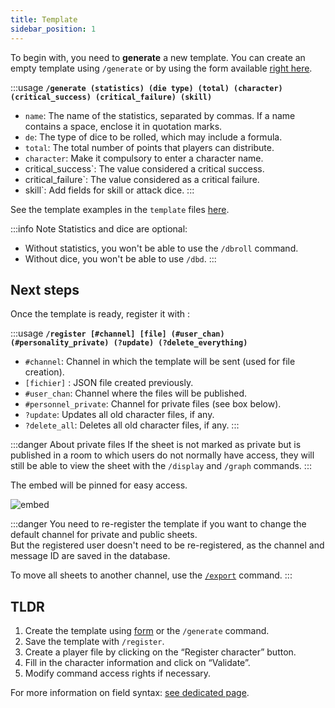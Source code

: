 ```yaml
---
title: Template
sidebar_position: 1
---
```


To begin with, you need to **generate** a new template. You can create an empty template using `/generate` or by using the form available [right here](../form.mdx).

:::usage
**`/generate (statistics) (die type) (total) (character) (critical_success) (critical_failure) (skill)`**
- `name`: The name of the statistics, separated by commas. If a name contains a space, enclose it in quotation marks.
- `de`: The type of dice to be rolled, which may include a formula.
- `total`: The total number of points that players can distribute.
- `character`: Make it compulsory to enter a character name.
- critical_success`: The value considered a critical success.
- critical_failure`: The value considered as a critical failure.
- skill`: Add fields for skill or attack dice.
:::

See the template examples in the `template` files [here](https://github.com/Dicelette/discord-dicelette/tree/main/template).

:::info Note
Statistics and dice are optional:
- Without statistics, you won't be able to use the `/dbroll` command.
- Without dice, you won't be able to use `/dbd`. 
:::


## Next steps

Once the template is ready, register it with :

:::usage
**`/register [#channel] [file] (#user_chan) (#personality_private) (?update) (?delete_everything)`**
- `#channel`: Channel in which the template will be sent (used for file creation).
- `[fichier]` : JSON file created previously.
- `#user_chan`: Channel where the files will be published.
- `#personnel_private`: Channel for private files (see box below).
- `?update`: Updates all old character files, if any.
- `?delete_all`: Deletes all old character files, if any.
:::

:::danger About private files
If the sheet is not marked as private but is published in a room to which users do not normally have access, they will still be able to view the sheet with the `/display` and `/graph` commands.
:::

The embed will be pinned for easy access.

![embed](/assets/register/embed_template.png)

:::danger
You need to re-register the template if you want to change the default channel for private and public sheets.  
But the registered user doesn't need to be re-registered, as the channel and message ID are saved in the database.

To move all sheets to another channel, use the [`/export`](../import_export.md) command.
:::

## TLDR
1. Create the template using [form](../form.mdx) or the `/generate` command.
2. Save the template with `/register`.
3. Create a player file by clicking on the “Register character” button.
4. Fill in the character information and click on “Validate”.
5. Modify command access rights if necessary.

For more information on field syntax: [see dedicated page](../../introduction/format.md).

[^1]: It is possible to use a forum, which will automatically create a post for the character. The player (and administrators) will be mentioned in the post.